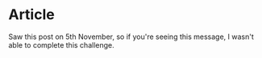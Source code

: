 # Article
Saw this post on 5th November, so if you're seeing this message, I wasn't able to complete this challenge.
